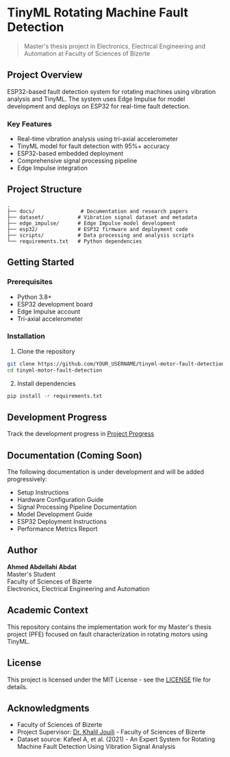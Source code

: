 # TinyML Rotating Machine Fault Detection

> Master's thesis project in Electronics, Electrical Engineering and Automation at Faculty of Sciences of Bizerte

## Project Overview

ESP32-based fault detection system for rotating machines using vibration analysis and TinyML. The system uses Edge Impulse for model development and deploys on ESP32 for real-time fault detection.

### Key Features

- Real-time vibration analysis using tri-axial accelerometer
- TinyML model for fault detection with 95%+ accuracy
- ESP32-based embedded deployment
- Comprehensive signal processing pipeline
- Edge Impulse integration

## Project Structure

```
.
├── docs/               # Documentation and research papers
├── dataset/           # Vibration signal dataset and metadata
├── edge_impulse/      # Edge Impulse model development
├── esp32/             # ESP32 firmware and deployment code
├── scripts/           # Data processing and analysis scripts
└── requirements.txt   # Python dependencies
```

## Getting Started

### Prerequisites

- Python 3.8+
- ESP32 development board
- Edge Impulse account
- Tri-axial accelerometer

### Installation

1. Clone the repository

```bash
git clone https://github.com/YOUR_USERNAME/tinyml-motor-fault-detection.git
cd tinyml-motor-fault-detection
```

2. Install dependencies

```bash
pip install -r requirements.txt
```

## Development Progress

Track the development progress in [Project Progress](docs/project/progress.md)

## Documentation (Coming Soon)

The following documentation is under development and will be added progressively:

- Setup Instructions
- Hardware Configuration Guide
- Signal Processing Pipeline Documentation
- Model Development Guide
- ESP32 Deployment Instructions
- Performance Metrics Report

## Author

**Ahmed Abdellahi Abdat**  
Master's Student  
Faculty of Sciences of Bizerte  
Electronics, Electrical Engineering and Automation

## Academic Context

This repository contains the implementation work for my Master's thesis project (PFE) focused on fault characterization in rotating motors using TinyML.

## License

This project is licensed under the MIT License - see the [LICENSE](LICENSE) file for details.

## Acknowledgments

- Faculty of Sciences of Bizerte
- Project Supervisor: [Dr. Khalil Jouili](https://www.researchgate.net/profile/Khalil-Jouili) - Faculty of Sciences of Bizerte
- Dataset source: Kafeel A, et al. (2021) - An Expert System for Rotating Machine Fault Detection Using Vibration Signal Analysis
